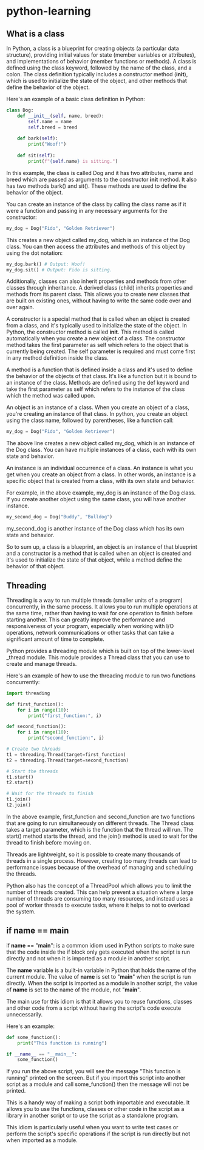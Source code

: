 # python-learning

## What is a class 
In Python, a class is a blueprint for creating objects (a particular data structure), providing initial values for state (member variables or attributes), and implementations of behavior (member functions or methods). A class is defined using the class keyword, followed by the name of the class, and a colon. The class definition typically includes a constructor method (__init__), which is used to initialize the state of the object, and other methods that define the behavior of the object.

Here's an example of a basic class definition in Python:
```py
class Dog:
    def __init__(self, name, breed):
        self.name = name
        self.breed = breed
        
    def bark(self):
        print("Woof!")
        
    def sit(self):
        print(f"{self.name} is sitting.")
```

In this example, the class is called Dog and it has two attributes, name and breed which are passed as arguments to the constructor __init__ method. It also has two methods bark() and sit(). These methods are used to define the behavior of the object.

You can create an instance of the class by calling the class name as if it were a function and passing in any necessary arguments for the constructor:

```py
my_dog = Dog("Fido", "Golden Retriever")
```
This creates a new object called my_dog, which is an instance of the Dog class. You can then access the attributes and methods of this object by using the dot notation:

```py
my_dog.bark() # Output: Woof!
my_dog.sit() # Output: Fido is sitting.
```
Additionally, classes can also inherit properties and methods from other classes through inheritance. A derived class (child) inherits properties and methods from its parent class. This allows you to create new classes that are built on existing ones, without having to write the same code over and over again.

A constructor is a special method that is called when an object is created from a class, and it's typically used to initialize the state of the object. In Python, the constructor method is called __init__. This method is called automatically when you create a new object of a class. The constructor method takes the first parameter as self which refers to the object that is currently being created. The self parameter is required and must come first in any method definition inside the class.

A method is a function that is defined inside a class and it's used to define the behavior of the objects of that class. It's like a function but it is bound to an instance of the class. Methods are defined using the def keyword and take the first parameter as self which refers to the instance of the class which the method was called upon.

An object is an instance of a class. When you create an object of a class, you're creating an instance of that class. In python, you create an object using the class name, followed by parentheses, like a function call:

```py
my_dog = Dog("Fido", "Golden Retriever")
```

The above line creates a new object called my_dog, which is an instance of the Dog class. You can have multiple instances of a class, each with its own state and behavior.

An instance is an individual occurrence of a class. An instance is what you get when you create an object from a class. In other words, an instance is a specific object that is created from a class, with its own state and behavior.

For example, in the above example, my_dog is an instance of the Dog class. If you create another object using the same class, you will have another instance.
```py
my_second_dog = Dog("Buddy", "Bulldog")
```

my_second_dog is another instance of the Dog class which has its own state and behavior.

So to sum up, a class is a blueprint, an object is an instance of that blueprint and a constructor is a method that is called when an object is created and it's used to initialize the state of that object, while a method define the behavior of that object.

## Threading

Threading is a way to run multiple threads (smaller units of a program) concurrently, in the same process. It allows you to run multiple operations at the same time, rather than having to wait for one operation to finish before starting another. This can greatly improve the performance and responsiveness of your program, especially when working with I/O operations, network communications or other tasks that can take a significant amount of time to complete.

Python provides a threading module which is built on top of the lower-level _thread module. This module provides a Thread class that you can use to create and manage threads.

Here's an example of how to use the threading module to run two functions concurrently:

```py
import threading

def first_function():
    for i in range(10):
        print("first_function:", i)

def second_function():
    for i in range(10):
        print("second_function:", i)

# Create two threads
t1 = threading.Thread(target=first_function)
t2 = threading.Thread(target=second_function)

# Start the threads
t1.start()
t2.start()

# Wait for the threads to finish
t1.join()
t2.join()
```

In the above example, first_function and second_function are two functions that are going to run simultaneously on different threads. The Thread class takes a target parameter, which is the function that the thread will run. The start() method starts the thread, and the join() method is used to wait for the thread to finish before moving on.

Threads are lightweight, so it is possible to create many thousands of threads in a single process. However, creating too many threads can lead to performance issues because of the overhead of managing and scheduling the threads.

Python also has the concept of a ThreadPool which allows you to limit the number of threads created. This can help prevent a situation where a large number of threads are consuming too many resources, and instead uses a pool of worker threads to execute tasks, where it helps to not to overload the system.

## if name == main 

if __name__ == "__main__": is a common idiom used in Python scripts to make sure that the code inside the if block only gets executed when the script is run directly and not when it is imported as a module in another script.

The __name__ variable is a built-in variable in Python that holds the name of the current module. The value of __name__ is set to "__main__" when the script is run directly. When the script is imported as a module in another script, the value of __name__ is set to the name of the module, not "__main__".

The main use for this idiom is that it allows you to reuse functions, classes and other code from a script without having the script's code execute unnecessarily.

Here's an example:

```py
def some_function():
    print("This function is running")

if __name__ == "__main__":
    some_function()

```
If you run the above script, you will see the message "This function is running" printed on the screen. But if you import this script into another script as a module and call some_function() then the message will not be printed.

This is a handy way of making a script both importable and executable. It allows you to use the functions, classes or other code in the script as a library in another script or to use the script as a standalone program.

This idiom is particularly useful when you want to write test cases or perform the script's specific operations if the script is run directly but not when imported as a module.
